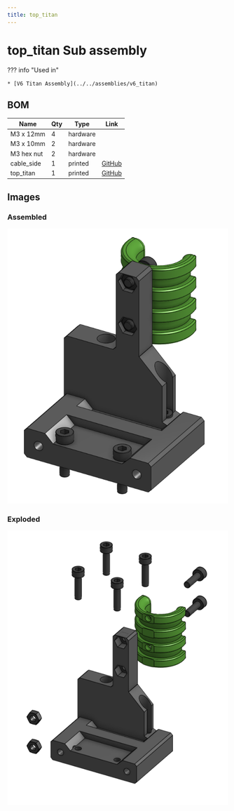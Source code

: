```yaml
---
title: top_titan
---
```



# top_titan Sub assembly




??? info "Used in"
    
    * [V6 Titan Assembly](../../assemblies/v6_titan)
    



## BOM

| Name | Qty | Type | Link |
| ---- | --- | ---- | ---- |
| M3 x 12mm | 4 | hardware |  |
| M3 x 10mm | 2 | hardware |  |
| M3 hex nut | 2 | hardware |  |
| cable_side | 1 | printed | [GitHub](https://github.com/pkucmus/EVA/tree/master/stl/Cable%20Mounts/cable_side.stl) |
| top_titan | 1 | printed | [GitHub](https://github.com/pkucmus/EVA/tree/master/stl/Tops/top_titan.stl) |


## Images

### Assembled

![](../assets/images/sub_assemblies/top_titan.png)

### Exploded

![](../assets/images/sub_assemblies/top_titan_exploded.png)